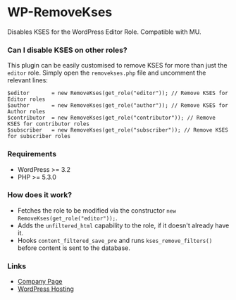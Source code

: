 WP-RemoveKses
=============

Disables KSES for the WordPress Editor Role. Compatible with MU.

### Can I disable KSES on other roles?

This plugin can be easily customised to remove KSES for more than just the `editor` role.
Simply open the `removekses.php` file and uncomment the relevant lines:

    $editor       = new RemoveKses(get_role("editor")); // Remove KSES for Editor roles
    $author       = new RemoveKses(get_role("author")); // Remove KSES for Author roles
    $contributor  = new RemoveKses(get_role("contributor")); // Remove KSES for contributor roles
    $subscriber   = new RemoveKses(get_role("subscriber")); // Remove KSES for subscriber roles

### Requirements

* WordPress >= 3.2
* PHP >= 5.3.0

### How does it work?

* Fetches the role to be modified via the constructor `new RemoveKses(get_role("editor"));`.
* Adds the `unfiltered_html` capability to the role, if it doesn't already have it.
* Hooks `content_filtered_save_pre` and runs `kses_remove_filters()` before content is sent to the database.

### Links

+ [Company Page](http://ausweb.com.au/)
+ [WordPress Hosting](http://ausweb.com.au/web-applications/wordpress-hosting/)
